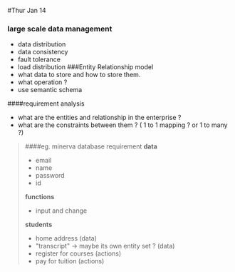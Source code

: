 
#Thur Jan 14
### large scale data management 
 - data distribution 
 - data consistency 
 - fault tolerance 
 - load distribution 
###Entity Relationship model 
- what data to store and how to store them.
- what operation ? 
- use semantic schema

####requirement analysis 
- what are the entities and relationship in the enterprise ? 
- what are the constraints between them ? ( 1 to 1 mapping ? or 1 to many ?)

> ####eg. minerva database requirement 
> **data**
> 
> - email 
> - name
> - password 
> - id
> 
> **functions** 
> 
> - input and change 
> 
> **students** 
> 
> -  home address (data) 
> - "transcript" -> maybe its own entity set ?  (data)
> - register for courses (actions)
> - pay for tuition (actions)

